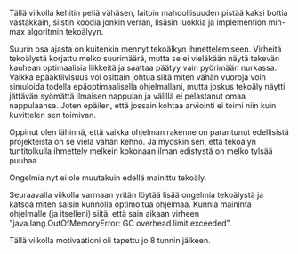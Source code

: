 Tällä viikolla kehitin peliä vähäsen, laitoin mahdollisuuden pistää kaksi bottia vastakkain,
siistin koodia jonkin verran, lisäsin luokkia ja implemention min-max algoritmin tekoälyyn. 

Suurin osa ajasta on kuitenkin mennyt tekoälkyn ihmettelemiseen.
Virheitä tekoälystä korjattu melko suurimäärä, mutta se ei vieläkään näytä tekevän kauhean optimaalisia liikkeitä
ja saattaa päätyy vain pyörimään nurkassa. 
Vaikka epäaktiivisuus voi osittain johtua siitä miten vähän vuoroja voin simuloida todella epäoptimaalisella ohjelmallani,
mutta joskus tekoäly näytti jättävän syömättä ilmaisen nappulan ja välillä ei pelastanut omaa nappulaansa.
Joten epäilen, että jossain kohtaa arviointi ei toimi niin kuin kuvittelen sen toimivan.

Oppinut olen lähinnä, että vaikka ohjelman rakenne on parantunut edellisistä projekteista on se vielä vähän kehno. 
Ja myöskin sen, että tekoälyn tuntitolkulla ihmettely melkein kokonaan ilman edistystä on melko tylsää puuhaa.

Ongelmia nyt ei ole muutakuin edellä mainittu tekoäly.

Seuraavalla viikolla varmaan yritän löytää lisää ongelmia tekoälystä ja katsoa miten saisin kunnolla optimoitua ohjelmaa.
Kunnia maininta ohjelmalle (ja itselleni) siitä, että sain aikaan virheen "java.lang.OutOfMemoryError: GC overhead limit exceeded".

Tällä viikolla motivaationi oli tapettu jo 8 tunnin jälkeen.
